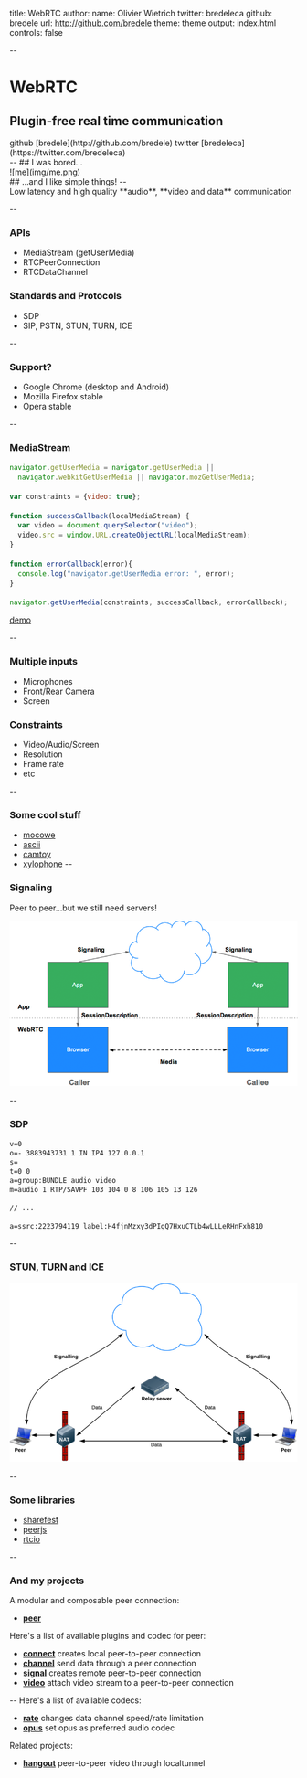 title: WebRTC
author:
  name: Olivier Wietrich
  twitter: bredeleca
  github: bredele
  url: http://github.com/bredele
theme: theme
output: index.html
controls: false

--

# WebRTC
## Plugin-free real time communication
<div class="center">
	github [bredele](http://github.com/bredele)
	twitter [bredeleca](https://twitter.com/bredeleca)
</div>
--
## I was bored...


<div class="center pic">
	![me](img/me.png)
</div>
## ...and I like simple things!
--

<div class="vertical">
	Low latency and high quality **audio**, **video and data** communication
</div>

--
### APIs

* MediaStream (getUserMedia)
* RTCPeerConnection
* RTCDataChannel

### Standards and Protocols

* SDP
* SIP, PSTN, STUN, TURN, ICE

--
### Support?

* Google Chrome (desktop and Android)
* Mozilla Firefox stable
* Opera stable

--
### MediaStream

```javascript
navigator.getUserMedia = navigator.getUserMedia ||
  navigator.webkitGetUserMedia || navigator.mozGetUserMedia;

var constraints = {video: true};

function successCallback(localMediaStream) {
  var video = document.querySelector("video");
  video.src = window.URL.createObjectURL(localMediaStream);
}

function errorCallback(error){
  console.log("navigator.getUserMedia error: ", error);
}

navigator.getUserMedia(constraints, successCallback, errorCallback);
```

[demo](./examples/media.html)

--
### Multiple inputs

* Microphones
* Front/Rear Camera
* Screen

### Constraints

* Video/Audio/Screen
* Resolution
* Frame rate
* etc

--
### Some cool stuff

  - [mocowe](http://lli.web.fh-koeln.de/mocowe/#1)
  - [ascii](http://idevelop.ro/ascii-camera/)
  - [camtoy](http://webcamtoy.com/)
  - [xylophone](http://www.soundstep.com/blog/experiments/jsdetection/)
--
### Signaling 

  Peer to peer...but we still need servers!

![SDP](img/jsep.png)

--
### SDP

```
v=0
o=- 3883943731 1 IN IP4 127.0.0.1
s=
t=0 0
a=group:BUNDLE audio video
m=audio 1 RTP/SAVPF 103 104 0 8 106 105 13 126

// ...

a=ssrc:2223794119 label:H4fjnMzxy3dPIgQ7HxuCTLb4wLLLeRHnFxh810
```
--
### STUN, TURN and ICE

![ice](img/sturn.png)

--
### Some libraries

  - [sharefest](https://www.sharefest.me/)
  - [peerjs](http://peerjs.com/)
  - [rtcio](http://rtc.io)

--

### And my projects

A modular and composable peer connection:
  - **[peer](http://github.com/bredele/peer)**

Here's a list of available plugins and codec for peer:
  - **[connect](http://github.com/bredele/connect)** creates local peer-to-peer connection
  - **[channel](http://github.com/bredele/channel)** send data through a peer connection
  - **[signal](http://github.com/bredele/signal)** creates remote peer-to-peer connection
  - **[video](http://github.com/bredele/video)** attach video stream to a peer-to-peer connection

--
Here's a list of available codecs:
  - **[rate](http://github.com/bredele/rate)** changes data channel speed/rate limitation
  - **[opus](http://github.com/bredele/opus)** set opus as preferred audio codec

Related projects:
  - **[hangout](http://github.com/bredele/hangout)** peer-to-peer video through localtunnel

